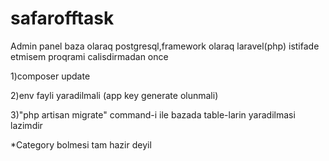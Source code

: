 # safarofftask
Admin panel 
baza olaraq postgresql,framework olaraq laravel(php) istifade etmisem
proqrami calisdirmadan once

1)composer update

2)env fayli yaradilmali (app key generate olunmali)

3)"php artisan migrate" command-i ile  bazada table-larin yaradilmasi lazimdir

*Category bolmesi tam hazir deyil


